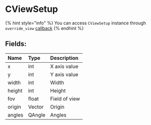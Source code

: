 # CViewSetup

{% hint style="info" %}
You can access `CViewSetup` instance through `override_view` [callback](../../other/callbacks.md)
{% endhint %}

## Fields:

| Name   | Type   | Description   |
| :----- | :----- | :------------ |
| x      | int    | X axis value  |
| y      | int    | Y axis value  |
| width  | int    | Width         |
| height | int    | Height        |
| fov    | float  | Field of view |
| origin | Vector | Origin        |
| angles | QAngle | Angles        |
